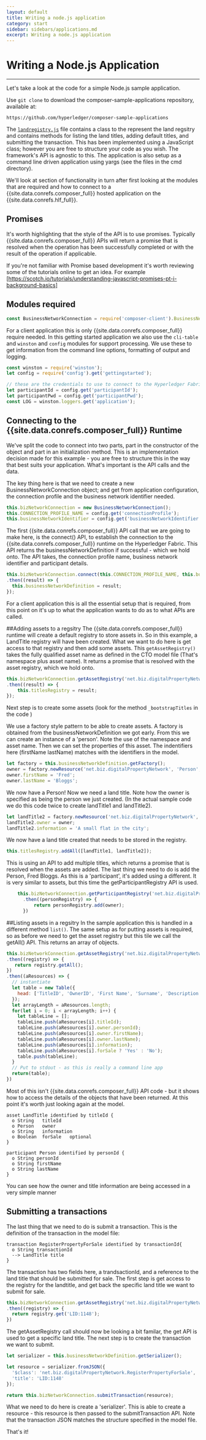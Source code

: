 ```yaml
---
layout: default
title: Writing a node.js application
category: start
sidebar: sidebars/applications.md
excerpt: Writing a node.js application
---
```


# Writing a Node.js Application

---

Let's take a look at the code for a simple Node.js sample application.

Use `git clone` to download the composer-sample-applications repository, available at:

`https://github.com/hyperledger/composer-sample-applications`

The [`landregistry.js`](https://github.com/hyperledger/composer-sample-applications/blob/master/packages/digitalproperty-app/lib/landRegistry.js) file contains a class to the represent the land regsitry and contains methods for listing the land titles, adding default titles, and submitting the transaction.
This has been implemented using a JavaScript class; however you are free to structure your code as you wish. The framework's API is agnostic to this.
The application is also setup as a command line driven application using yargs (see the files in the cmd directory).

We'll look at section of functionality in turn after first looking at the modules that are required and how to connect to a {{site.data.conrefs.composer_full}} hosted application on the {{site.data.conrefs.hlf_full}}.

## Promises
It's worth highlighting that the style of the API is to use promises. Typically {{site.data.conrefs.composer_full}} APIs will return a promise that is resolved when the operation has been successfully completed or with the result of the operation if applicable.

If you're not familiar with Promise based development it's worth reviewing some of the tutorials online to get an idea. For example [https://scotch.io/tutorials/understanding-javascript-promises-pt-i-background-basics]

##  Modules required

```javascript
const BusinessNetworkConnection = require('composer-client').BusinessNetworkConnection;
```
For a client application this is only {{site.data.conrefs.composer_full}} require needed. In this getting started application we also use the `cli-table` and `winston` and `config` modules for support processing. We use these to get information from the command line options, formatting of output and logging.

```javascript
const winston = require('winston');
let config = require('config').get('gettingstarted');

// these are the credentials to use to connect to the Hyperledger Fabric
let participantId = config.get('participantId');
let participantPwd = config.get('participantPwd');
const LOG = winston.loggers.get('application');
```


## Connecting to the {{site.data.conrefs.composer_full}} Runtime
We've split the code to connect into two parts, part in the constructor of the object and part in an initialization method. This is an implementation decision made for this example - you are free to structure this in the way that best suits your application. What's important is the API calls and the data.

The key thing here is that we need to create a new BusinessNetworkConnection object; and get from application configuration, the connection profile and the business network identifier needed.

```javascript
this.bizNetworkConnection = new BusinessNetworkConnection();
this.CONNECTION_PROFILE_NAME = config.get('connectionProfile');
this.businessNetworkIdentifier = config.get('businessNetworkIdentifier');
```

The first {{site.data.conrefs.composer_full}} API call that we are going to make here, is the connect() API, to establish the connection to the {{site.data.conrefs.composer_full}} runtime on the Hyperledger Fabric.
This API returns the businessNetworkDefinition if successful - which we hold onto.  The API takes, the connection profile name, business network identifier and participant details.

```javascript
this.bizNetworkConnection.connect(this.CONNECTION_PROFILE_NAME, this.businessNetworkIdentifier, participantId, participantPwd)
.then((result) => {
  this.businessNetworkDefinition = result;
});
```

For a client application this is all the essential setup that is required, from this point on it's up to what the application wants to do as to what APIs are called.

##Adding assets to a regsitry
The {{site.data.conrefs.composer_full}} runtime will create a default registry to store assets in. So in this example, a LandTitle registry will have been created. What we want to do here is get access to that registry and then add some assets. This `getAssetRegistry()` takes the fully qualified asset name as defined in the CTO model file (That's namespace plus asset name). It returns a promise that is resolved with the asset registry, which we hold onto.

```javascript
this.bizNetworkConnection.getAssetRegistry('net.biz.digitalPropertyNetwork.LandTitle')
.then((result) => {
    this.titlesRegistry = result;
});
```

Next step is to create some assets (look for the method `_bootstrapTitles` in the code )

We use a factory style pattern to be able to create assets. A factory is obtained from the businessNetworkDefinition we got early. From this we can create an instance of a 'person'.  Note the use of the namespace and asset name.  Then we can set the properties of this asset. The indentifiers here (firstName lastName) matches with the identifiers in the model.

```javascript
let factory = this.businessNetworkDefinition.getFactory();
owner = factory.newResource('net.biz.digitalPropertyNetwork', 'Person', 'PID:1234567890');
owner.firstName = 'Fred';
owner.lastName = 'Bloggs';
```

We now have a Person! Now we need a land title. Note how the owner is specified as being the person we just created. (In the actual sample code we do this code twice to create landTitle1 and landTitle2).

```javascript
let landTitle2 = factory.newResource('net.biz.digitalPropertyNetwork', 'LandTitle', 'LID:6789');
landTitle2.owner = owner;
landTitle2.information = 'A small flat in the city';
```

We now have a land title created that needs to be stored in the registry.

```javascript
this.titlesRegistry.addAll([landTitle1, landTitle2]);
```
This is using an API to add multiple titles, which returns a promise that is resolved when the assets are added. The last thing we need to do is add the Person, Fred Bloggs. As this is a 'participant', it's added using a different. It is very similar to assets, but this time the getParticipantRegistry API is used.

```javascript
    this.bizNetworkConnection.getParticipantRegistry('net.biz.digitalPropertyNetwork.Person')
      .then((personRegistry) => {
          return personRegistry.add(owner);
      })
```

##Listing assets in a regsitry
In the sample application this is handled in a different method `list()`.  The same setup as for putting assets is required, so as before we need to get the asset registry but this tile we call the getAll() API. This returns an array of objects.


```javascript
this.bizNetworkConnection.getAssetRegistry('net.biz.digitalPropertyNetwork.LandTitle')
.then((registry) => {
   return registry.getAll();
})
.then((aResources) => {
  // instantiate
  let table = new Table({
    head: ['TitleID', 'OwnerID', 'First Name', 'Surname', 'Description', 'ForSale']
  });
  let arrayLength = aResources.length;
  for(let i = 0; i < arrayLength; i++) {
    let tableLine = [];
    tableLine.push(aResources[i].titleId);
    tableLine.push(aResources[i].owner.personId);
    tableLine.push(aResources[i].owner.firstName);
    tableLine.push(aResources[i].owner.lastName);
    tableLine.push(aResources[i].information);
    tableLine.push(aResources[i].forSale ? 'Yes' : 'No');
    table.push(tableLine);
  }
  // Put to stdout - as this is really a command line app
  return(table);
})
```
Most of this isn't {{site.data.conrefs.composer_full}} API code - but it shows how to access the details of the objects that have been returned. At this point it's worth just looking again at the model.

```
asset LandTitle identified by titleId {
  o String   titleId
  o Person   owner
  o String   information
  o Boolean  forSale   optional
}

participant Person identified by personId {
  o String personId
  o String firstName
  o String lastName
}
```
You can see how the owner and title information are being accessed in a very simple manner

## Submitting a transactions
The last thing that we need to do is submit a transaction. This is the definition of the transaction in the model file:

```
transaction RegisterPropertyForSale identified by transactionId{
  o String transactionId
  --> LandTitle title
}
```

The transaction has two fields here, a trandsactionId, and a reference to the land title that should be submitted for sale. The first step is get access to the registry for the landtitle, and get back the specific land title we want to submit for sale.


```javascript
this.bizNetworkConnection.getAssetRegistry('net.biz.digitalPropertyNetwork.LandTitle')
.then((registry) => {
  return registry.get('LID:1148');
})
```
The getAssetRegistry call should now be looking a bit familar, the get API is used to get a specific land title.
The next step is to create the transaction we want to submit.



```javascript
let serializer = this.businessNetworkDefinition.getSerializer();

let resource = serializer.fromJSON({
  '$class': 'net.biz.digitalPropertyNetwork.RegisterPropertyForSale',
  'title': 'LID:1148'
});

return this.bizNetworkConnection.submitTransaction(resource);

```
What we need to do here is create a 'serializer'.  This is able to create a resource - this resource is then passed to the submitTransaction API. Note that the transaction JSON matches the structure specified in the model file.

That's it!

